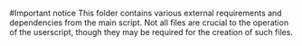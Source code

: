 #Important notice
This folder contains various external requirements and dependencies from the main script. Not all files are crucial to the operation of the userscript, though they may be required for the creation of such files.
